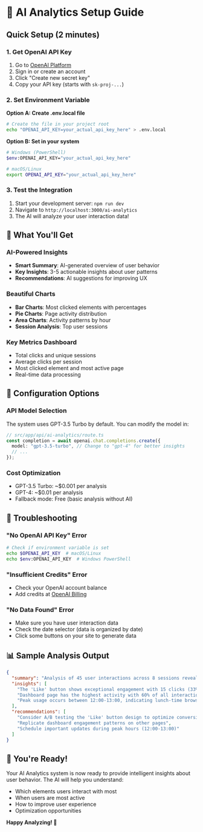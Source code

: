 # 🤖 AI Analytics Setup Guide

## Quick Setup (2 minutes)

### 1. Get OpenAI API Key
1. Go to [OpenAI Platform](https://platform.openai.com/api-keys)
2. Sign in or create an account
3. Click "Create new secret key"
4. Copy your API key (starts with `sk-proj-...`)

### 2. Set Environment Variable

**Option A: Create .env.local file**
```bash
# Create the file in your project root
echo "OPENAI_API_KEY=your_actual_api_key_here" > .env.local
```

**Option B: Set in your system**
```bash
# Windows (PowerShell)
$env:OPENAI_API_KEY="your_actual_api_key_here"

# macOS/Linux
export OPENAI_API_KEY="your_actual_api_key_here"
```

### 3. Test the Integration
1. Start your development server: `npm run dev`
2. Navigate to `http://localhost:3000/ai-analytics`
3. The AI will analyze your user interaction data!

## 🎯 What You'll Get

### AI-Powered Insights
- **Smart Summary**: AI-generated overview of user behavior
- **Key Insights**: 3-5 actionable insights about user patterns
- **Recommendations**: AI suggestions for improving UX

### Beautiful Charts
- **Bar Charts**: Most clicked elements with percentages
- **Pie Charts**: Page activity distribution
- **Area Charts**: Activity patterns by hour
- **Session Analysis**: Top user sessions

### Key Metrics Dashboard
- Total clicks and unique sessions
- Average clicks per session
- Most clicked element and most active page
- Real-time data processing

## 🔧 Configuration Options

### API Model Selection
The system uses GPT-3.5 Turbo by default. You can modify the model in:
```typescript
// src/app/api/ai-analytics/route.ts
const completion = await openai.chat.completions.create({
  model: "gpt-3.5-turbo", // Change to "gpt-4" for better insights
  // ...
});
```

### Cost Optimization
- GPT-3.5 Turbo: ~$0.001 per analysis
- GPT-4: ~$0.01 per analysis
- Fallback mode: Free (basic analysis without AI)

## 🚨 Troubleshooting

### "No OpenAI API Key" Error
```bash
# Check if environment variable is set
echo $OPENAI_API_KEY  # macOS/Linux
echo $env:OPENAI_API_KEY  # Windows PowerShell
```

### "Insufficient Credits" Error
- Check your OpenAI account balance
- Add credits at [OpenAI Billing](https://platform.openai.com/account/billing)

### "No Data Found" Error
- Make sure you have user interaction data
- Check the date selector (data is organized by date)
- Click some buttons on your site to generate data

## 📊 Sample Analysis Output

```json
{
  "summary": "Analysis of 45 user interactions across 8 sessions reveals strong engagement with navigation elements and action buttons.",
  "insights": [
    "The 'Like' button shows exceptional engagement with 15 clicks (33% of total)",
    "Dashboard page has the highest activity with 60% of all interactions",
    "Peak usage occurs between 12:00-13:00, indicating lunch-time browsing patterns"
  ],
  "recommendations": [
    "Consider A/B testing the 'Like' button design to optimize conversion",
    "Replicate dashboard engagement patterns on other pages",
    "Schedule important updates during peak hours (12:00-13:00)"
  ]
}
```

## 🎉 You're Ready!

Your AI Analytics system is now ready to provide intelligent insights about user behavior. The AI will help you understand:

- Which elements users interact with most
- When users are most active
- How to improve user experience
- Optimization opportunities

**Happy Analyzing! 🚀**